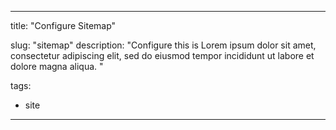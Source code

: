 
---
title: "Configure Sitemap"

slug: "sitemap"
description: "Configure this is Lorem ipsum dolor sit amet, consectetur adipiscing elit, sed do eiusmod tempor incididunt ut labore et dolore magna aliqua. "

tags:
- site



---

